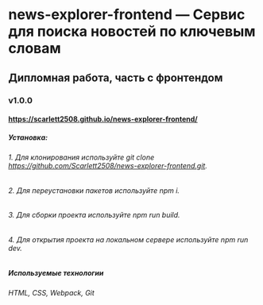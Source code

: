 # news-explorer-frontend — Сервис для поиска новостей по ключевым словам 
## Дипломная работа, часть с фронтендом
### v1.0.0

#### https://scarlett2508.github.io/news-explorer-frontend/

##### Установка: 
###### 1. Для клонирования используйте git clone https://github.com/Scarlett2508/news-explorer-frontend.git.
###### 2. Для переустановки пакетов используйте npm i.
###### 3. Для сборки проекта используйте npm run build.
###### 4. Для открытия проекта на локальном сервере используйте npm run dev.


##### Используемые технологии
###### HTML, CSS, Webpack, Git
